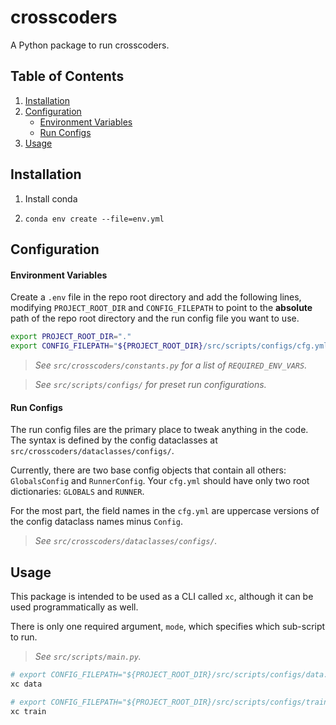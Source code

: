 # crosscoders

A Python package to run crosscoders.


## Table of Contents

1. [Installation](#installation)
2. [Configuration](#configuration)
    - [Environment Variables](#environment-variables)
    - [Run Configs](#run-configs)
3. [Usage](#usage)

<!--  -->

## Installation

1. Install conda

2. `conda env create --file=env.yml`

<!--  -->

## Configuration

#### Environment Variables
Create a `.env` file in the repo root directory and add the following lines, modifying `PROJECT_ROOT_DIR` and `CONFIG_FILEPATH` to point to the **absolute** path of the repo root directory and the run config file you want to use.

```sh
export PROJECT_ROOT_DIR="."
export CONFIG_FILEPATH="${PROJECT_ROOT_DIR}/src/scripts/configs/cfg.yml"   # eg
```

> _See `src/crosscoders/constants.py` for a list of `REQUIRED_ENV_VARS`._

> _See `src/scripts/configs/` for preset run configurations._

#### Run Configs
The run config files are the primary place to tweak anything in the code. The syntax is defined by the config dataclasses at `src/crosscoders/dataclasses/configs/`.

Currently, there are two base config objects that contain all others: `GlobalsConfig` and `RunnerConfig`. Your `cfg.yml` should have only two root dictionaries: `GLOBALS` and `RUNNER`.

For the most part, the field names in the `cfg.yml` are uppercase versions of the config dataclass names minus `Config`.

> _See `src/crosscoders/dataclasses/configs/`._

<!--  -->

## Usage
This package is intended to be used as a CLI called `xc`, although it can be used programmatically as well.

There is only one required argument, `mode`, which specifies which sub-script to run.
<!-- You can also specify a path to custom run configs. -->

> _See `src/scripts/main.py`._

```sh
# export CONFIG_FILEPATH="${PROJECT_ROOT_DIR}/src/scripts/configs/data.yml
xc data
```

```sh
# export CONFIG_FILEPATH="${PROJECT_ROOT_DIR}/src/scripts/configs/train.yml
xc train
```